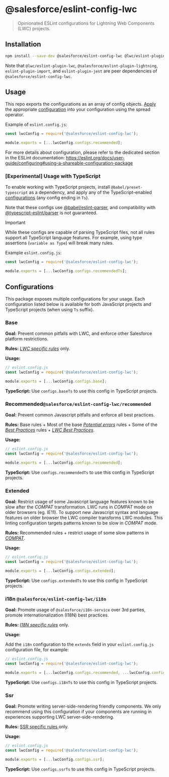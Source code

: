 # @salesforce/eslint-config-lwc

> Opinionated ESLint configurations for Lightning Web Components (LWC) projects.

## Installation

```sh
npm install --save-dev @salesforce/eslint-config-lwc @lwc/eslint-plugin-lwc @salesforce/eslint-plugin-lightning eslint-plugin-import eslint-plugin-jest
```

Note that `@lwc/eslint-plugin-lwc`, `@salesforce/eslint-plugin-lightning`, `eslint-plugin-import`, and `eslint-plugin-jest` are peer dependencies of `@salesforce/eslint-config-lwc`.

## Usage

This repo exports the configurations as an array of config objects. [Apply](https://eslint.org/docs/latest/use/configure/combine-configs#apply-a-config-array) the appropriate [configuration](#Configurations) into your configuration using the spread operator.

Example of `eslint.config.js`:

```js
const lwcConfig = require('@salesforce/eslint-config-lwc');

module.exports = [...lwcConfig.configs.recommended];
```

For more details about configuration, please refer to the dedicated section in the ESLint documentation: https://eslint.org/docs/user-guide/configuring#using-a-shareable-configuration-package

### [Experimental] Usage with TypeScript

To enable working with TypeScript projects, install `@babel/preset-typescript` as a dependency, and apply any of the TypeScript-enabled [configurations](#configurations) (any config ending in `Ts`).

Note that these configs use [@babel/eslint-parser](https://www.npmjs.com/package/@babel/eslint-parser), and compatibility with [@typescript-eslint/parser](https://npmjs.com/package/@typescript-eslint/parser) is not guaranteed.

> [!IMPORTANT]
> While these configs are capable of parsing TypeScript files, not all rules support all TypeScript language features. For example, using type assertions (`variable as Type`) will break many rules.

Example `eslint.config.js`:

```js
const lwcConfig = require('@salesforce/eslint-config-lwc');

module.exports = [...lwcConfig.configs.recommendedTs];
```

## Configurations

This package exposes multiple configurations for your usage. Each configuration listed below is available for both JavaScript projects and TypeScript projects (when using `Ts` suffix).

### Base

**Goal:**
Prevent common pitfalls with LWC, and enforce other Salesforce platform restrictions.

**Rules:**
[_LWC specific rules_](https://github.com/salesforce/eslint-plugin-lwc/blob/master/README.md#lwc) only.

**Usage:**

```js
// eslint.config.js
const lwcConfig = require('@salesforce/eslint-config-lwc');

module.exports = [...lwcConfig.configs.base];
```

**TypeScript:** Use `configs.baseTs` to use this config in TypeScript projects.

### Recommended`@salesforce/eslint-config-lwc/recommended`

**Goal:**
Prevent common Javascript pitfalls and enforce all best practices.

**Rules:**
Base rules + Most of the base [_Potential errors_](https://eslint.org/docs/rules/#possible-errors) rules + Some of the [_Best Practices_](https://eslint.org/docs/rules/#best-practices) rules + [_LWC Best Practices_](https://github.com/salesforce/eslint-plugin-lwc/blob/master/README.md#best-practices).

**Usage:**

```js
// eslint.config.js
const lwcConfig = require('@salesforce/eslint-config-lwc');

module.exports = [...lwcConfig.configs.recommended];
```

**TypeScript:** Use `configs.recommendedTs` to use this config in TypeScript projects.

### Extended

**Goal:**
Restrict usage of some Javascript language features known to be slow after the _COMPAT_ transformation. LWC runs in _COMPAT_ mode on older browsers (eg. IE11). To support new Javascript syntax and language features on older browser the LWC compiler transforms LWC modules. This linting configuration targets patterns known to be slow in _COMPAT_ mode.

**Rules:**
Recommended rules + restrict usage of some slow patterns in [_COMPAT_](https://github.com/salesforce/eslint-plugin-lwc/blob/master/README.md#compat-performance).

**Usage:**

```js
// eslint.config.js
const lwcConfig = require('@salesforce/eslint-config-lwc');

module.exports = [...lwcConfig.configs.extended];
```

**TypeScript:** Use `configs.extendedTs` to use this config in TypeScript projects.

### i18n `@salesforce/eslint-config-lwc/i18n`

**Goal:**
Promote usage of `@salesforce/i18n-service` over 3rd parties, promote internationalization (I18N) best practices.

**Rules:**
[_I18N specific rules_](https://github.com/salesforce/eslint-plugin-lightning#internationalization-rules) only.

**Usage:**

Add the `i18n` configuration to the `extends` field in your `eslint.config.js` configuration file, for example:

```js
// eslint.config.js
const lwcConfig = require('@salesforce/eslint-config-lwc');

module.exports = [...lwcConfig.configs.recommended, ...lwcConfig.configs.i18n];
```

**TypeScript:** Use `configs.i18nTs` to use this config in TypeScript projects.

### Ssr

**Goal:**
Promote writing server-side-rendering friendly components. We only recommend using this configuration if your components are running in experiences supporting LWC server-side-rendering.

**Rules:**
[ SSR specific rules ](https://github.com/salesforce/eslint-plugin-lwc/blob/master/README.md#lwc) only.

**Usage:**

```js
// eslint.config.js
const lwcConfig = require('@salesforce/eslint-config-lwc');

module.exports = [...lwcConfig.configs.ssr];
```

**TypeScript:** Use `configs.ssrTs` to use this config in TypeScript projects.
